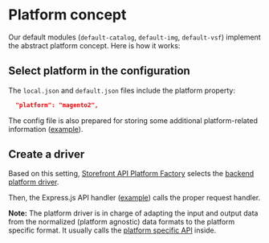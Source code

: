 # Platform concept

Our default modules (`default-catalog`, `default-img`, `default-vsf`) implement the abstract platform concept. Here is how it works:

## Select platform in the configuration

The `local.json` and `default.json` files include the platform property:

```json
  "platform": "magento2",
```

The config file is also prepared for storing some additional platform-related information ([example](https://github.com/DivanteLtd/storefront-api/blob/a66222768bf7fb5f54acf268b6a0bb4e0f94a4cf/config/default.json#L201)).


## Create a driver

Based on this setting, [Storefront API Platform Factory](https://github.com/DivanteLtd/storefront-api/blob/develop/src/platform/factory.ts) selects the [backend platform driver](https://github.com/DivanteLtd/storefront-api/blob/a66222768bf7fb5f54acf268b6a0bb4e0f94a4cf/src/modules/default-vsf/api/cart.js#L10).

Then, the Express.js API handler ([example](https://github.com/DivanteLtd/storefront-api/blob/a66222768bf7fb5f54acf268b6a0bb4e0f94a4cf/src/modules/default-vsf/api/cart.js#L20)) calls the proper request handler.

**Note:** The platform driver is in charge of adapting the input and output data from the normalized (platform agnostic) data formats to the platform specific format. It usually calls the [platform specific API](https://github.com/DivanteLtd/storefront-api/blob/a66222768bf7fb5f54acf268b6a0bb4e0f94a4cf/src/platform/magento2/order.js#L10) inside.

